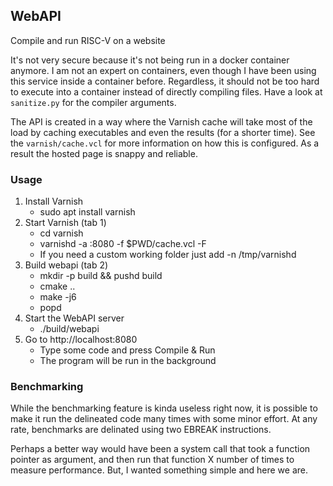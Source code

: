 ## WebAPI

Compile and run RISC-V on a website

It's not very secure because it's not being run in a docker container anymore. I am not an expert on containers, even though I have been using this service inside a container before. Regardless, it should not be too hard to execute into a container instead of directly compiling files. Have a look at `sanitize.py` for the compiler arguments.

The API is created in a way where the Varnish cache will take most of the load by caching executables and even the results (for a shorter time). See the `varnish/cache.vcl` for more information on how this is configured. As a result the hosted page is snappy and reliable.


### Usage

1. Install Varnish
	- sudo apt install varnish
2. Start Varnish (tab 1)
	- cd varnish
	- varnishd -a :8080 -f $PWD/cache.vcl -F
	- If you need a custom working folder just add -n /tmp/varnishd
3. Build webapi (tab 2)
	- mkdir -p build && pushd build
	- cmake ..
	- make -j6
	- popd
4. Start the WebAPI server
	- ./build/webapi
5. Go to http://localhost:8080
	- Type some code and press Compile & Run
	- The program will be run in the background

### Benchmarking

While the benchmarking feature is kinda useless right now, it is possible to make it run the delineated code many times with some minor effort. At any rate, benchmarks are delinated using two EBREAK instructions.

Perhaps a better way would have been a system call that took a function pointer as argument, and then run that function X number of times to measure performance. But, I wanted something simple and here we are.
